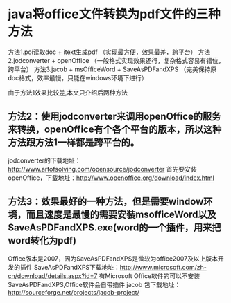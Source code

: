 # java将office文件转换为pdf文件的三种方法

方法1.poi读取doc + itext生成pdf （实现最方便，效果最差，跨平台）
方法2.jodconverter + openOffice （一般格式实现效果还行，复杂格式容易有错位，跨平台）
方法3.jacob + msOfficeWord + SaveAsPDFandXPS （完美保持原doc格式，效率最慢，只能在windows环境下进行）

由于方法1效果比较差,本文只介绍后两种方法

## 方法2：使用jodconverter来调用openOffice的服务来转换，openOffice有个各个平台的版本，所以这种方法跟方法1一样都是跨平台的。

jodconverter的下载地址：http://www.artofsolving.com/opensource/jodconverter
首先要安装openOffice，下载地址：http://www.openoffice.org/download/index.html

## 方法3：效果最好的一种方法，但是需要window环境，而且速度是最慢的需要安装msofficeWord以及SaveAsPDFandXPS.exe(word的一个插件，用来把word转化为pdf)

Office版本是2007，因为SaveAsPDFandXPS是微软为office2007及以上版本开发的插件
SaveAsPDFandXPS下载地址：http://www.microsoft.com/zh-cn/download/details.aspx?id=7
有Microsoft Office软件的可以不安装SaveAsPDFandXPS,Office软件会自带插件
jacob 包下载地址：http://sourceforge.net/projects/jacob-project/